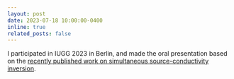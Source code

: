 ```yaml
---
layout: post
date: 2023-07-18 10:00:00-0400
inline: true
related_posts: false
---
```


I participated in IUGG 2023 in Berlin, and made the oral presentation based on the [recently published work on simultaneous source-conductivity inversion](https://doi.org/10.1186/s40623-023-01816-5).

